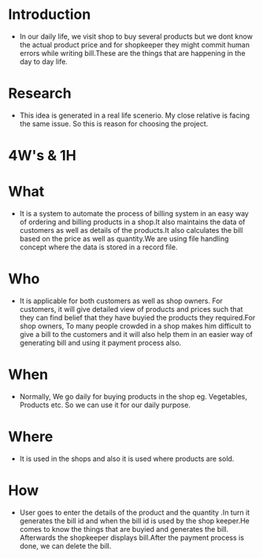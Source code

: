 # Introduction
* In our daily life, we visit shop to buy several products but we dont know the actual product price and for shopkeeper they might commit human errors while writing bill.These are the things that are happening in the day to day life.

 # Research 
 * This idea is generated in a real life scenerio. My close relative is facing the same issue. So this is reason for choosing the project.

 # 4W's & 1H
 # What 
 * It is a system to automate the process of billing system in an easy way of ordering and billing products in a shop.It also maintains the data of customers as well as details of the products.It also calculates the bill based on the price as well as quantity.We are using file handling concept where the data is stored in a record file. 
 # Who
 * It is applicable for both customers as well as shop owners. For customers, it will give detailed view of products and prices such that they can find belief that they have buyied the products they required.For shop owners, To many people crowded in a shop makes him difficult to give a bill to the customers and it will also help them in an easier way of generating bill and using it payment process also.
 # When
 * Normally, We go daily for buying products in the shop eg. Vegetables, Products etc. So we can use it for our daily purpose.
 # Where
 * It is used in the shops and also it is used where products are sold.
 # How 
 * User goes to enter the details of the product and the quantity .In turn it generates the bill id and when the bill id is used by the shop keeper.He comes to know the things that are buyied and generates the bill. Afterwards the shopkeeper displays bill.After the payment process is done, we can delete the bill.
 
 
